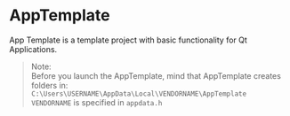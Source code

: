 # AppTemplate
App Template is a template project with basic functionality for Qt Applications.

> Note:  
> Before you launch the AppTemplate, mind that AppTemplate creates folders in:  
> `C:\Users\USERNAME\AppData\Local\VENDORNAME\AppTemplate`  
> `VENDORNAME` is specified in `appdata.h`
